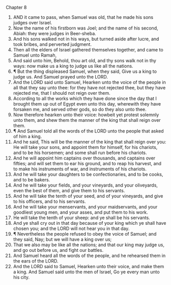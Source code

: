 

Chapter 8

1. AND it came to pass, when Samuel was old, that he made his sons judges over Israel.
2. Now the name of his firstborn was Joel; and the name of his second, Abiah: they were judges in Beer-sheba.
3. And his sons walked not in his ways, but turned aside after lucre, and took bribes, and perverted judgment.
4. Then all the elders of Israel gathered themselves together, and came to Samuel unto Ramah,
5. And said unto him, Behold, thou art old, and thy sons walk not in thy ways: now make us a king to judge us like all the nations.
6. ¶ But the thing displeased Samuel, when they said, Give us a king to judge us.  And Samuel prayed unto the LORD.
7. And the LORD said unto Samuel, Hearken unto the voice of the people in all that they say unto thee: for they have not rejected thee, but they have rejected me, that I should not reign over them.
8. According to all the works which they have done since the day that I brought them up out of Egypt even unto this day, wherewith they have forsaken me, and served other gods, so do they also unto thee.
9. Now therefore hearken unto their voice: howbeit yet protest solemnly unto them, and shew them the manner of the king that shall reign over them.
10. ¶ And Samuel told all the words of the LORD unto the people that asked of him a king.
11. And he said, This will be the manner of the king that shall reign over you: He will take your sons, and appoint them for himself, for his chariots, and to be his horsemen; and some shall run before his chariots.
12. And he will appoint him captains over thousands, and captains over fifties; and will set them to ear his ground, and to reap his harvest, and to make his instruments of war, and instruments of his chariots.
13. And he will take your daughters to be confectionaries, and to be cooks, and to be bakers.
14. And he will take your fields, and your vineyards, and your oliveyards, even the best of them, and give them to his servants.
15. And he will take the tenth of your seed, and of your vineyards, and give to his officers, and to his servants.
16. And he will take your menservants, and your maidservants, and your goodliest young men, and your asses, and put them to his work.
17. He will take the tenth of your sheep: and ye shall be his servants.
18. And ye shall cry out in that day because of your king which ye shall have chosen you; and the LORD will not hear you in that day.
19. ¶ Nevertheless the people refused to obey the voice of Samuel; and they said, Nay; but we will have a king over us;
20. That we also may be like all the nations; and that our king may judge us, and go out before us, and fight our battles.
21. And Samuel heard all the words of the people, and he rehearsed them in the ears of the LORD.
22. And the LORD said to Samuel, Hearken unto their voice, and make them a king.  And Samuel said unto the men of Israel, Go ye every man unto his city.
